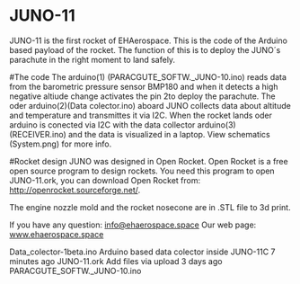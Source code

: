 # JUNO-11
JUNO-11 is the first rocket of EHAerospace. This is the code of the Arduino based payload of the rocket. The function of this is to deploy the JUNO´s parachute in the right moment to land safely.

#The code
The arduino(1) (PARACGUTE_SOFTW._JUNO-10.ino) reads data from the barometric pressure sensor BMP180 and when it detects a high negative altiude change activates the pin 2to deploy the parachute.
The oder arduino(2)(Data colector.ino) aboard JUNO collects data about altitude and temperature and transmittes it via I2C. When the rocket lands oder arduino is conected via I2C with the data collector arduino(3)(RECEIVER.ino) and the data is visualized in a laptop.
View schematics (System.png) for more info.
              
#Rocket design
JUNO was designed in Open Rocket. Open Rocket is a free open source program to design rockets. You need this program to open JUNO-11.ork, you can download Open Rocket from: http://openrocket.sourceforge.net/.

The engine nozzle mold and the rocket nosecone are in .STL file to 3d print.

If you have any question: info@ehaerospace.space
Our web page: www.ehaerospace.space



Data_colector-1beta.ino	Arduino based data colector inside JUNO-11C	7 minutes ago
JUNO-11.ork	Add files via upload	3 days ago
PARACGUTE_SOFTW._JUNO-10.ino
